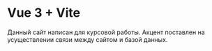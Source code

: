 # Vue 3 + Vite

Данный сайт написан для курсовой работы. Акцент поставлен на усуществлении связи между сайтом и базой данных.

